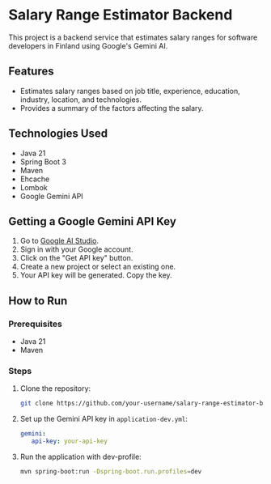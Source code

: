 # Salary Range Estimator Backend

This project is a backend service that estimates salary ranges for software developers in Finland using Google's Gemini AI.

## Features

*   Estimates salary ranges based on job title, experience, education, industry, location, and technologies.
*   Provides a summary of the factors affecting the salary.

## Technologies Used

*   Java 21
*   Spring Boot 3
*   Maven
*   Ehcache
*   Lombok
*   Google Gemini API

## Getting a Google Gemini API Key

1.  Go to [Google AI Studio](https://aistudio.google.com/).
2.  Sign in with your Google account.
3.  Click on the "Get API key" button.
4.  Create a new project or select an existing one.
5.  Your API key will be generated. Copy the key.

## How to Run

### Prerequisites

*   Java 21
*   Maven

### Steps

1.  Clone the repository:
    ```bash
    git clone https://github.com/your-username/salary-range-estimator-backend.git
    ```
2.  Set up the Gemini API key in `application-dev.yml`:
    ```yaml
    gemini:
       api-key: your-api-key
    ```
3. Run the application with dev-profile:
    ```bash
    mvn spring-boot:run -Dspring-boot.run.profiles=dev
    ```
